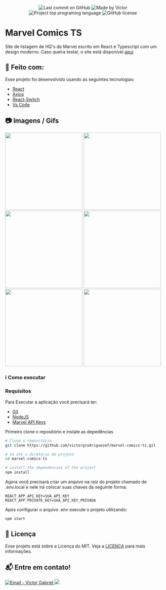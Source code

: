 <p align="center">
    <img alt="Last commit on GitHub" src="https://img.shields.io/github/last-commit/victorgrodriguesm7/marvel-comics-ts">
    <img alt="Made by Victor" src="https://img.shields.io/badge/made%20by-Victor%20G.%20Rodrigues-%20">
    <img alt="Project top programing language" src="https://img.shields.io/github/languages/top/victorgrodriguesm7/marvel-comics-ts">
    <img alt="GitHub license" src="https://img.shields.io/github/license/victorgrodriguesm7/marvel-comics-ts">
</p>

# Marvel Comics TS

Site de listagem de HQ's da Marvel escrito em React e Typescript com um design moderno. Caso queira testar, o site está disponível [aqui](https://marvel-comics-ts.web.app/)

## :rocket: Feito com:

Esse projeto foi desenvolvido usando as seguintes tecnologias:

- [React](https://pt-br.reactjs.org/)
- [Axios](https://www.npmjs.com/package/axios)
- [React-Switch](https://www.npmjs.com/package/react-switch)
- [Vs Code](https://code.visualstudio.com/)

## :camera: Imagens / Gifs
<p aling="center" style="text-align:center">
    <img src="/docs/assets/panel.gif?raw=true" height="250">
    <img src="/docs/assets/card.gif?raw=true" height="250">
    <br/>
    <img src="https://res.cloudinary.com/dozoyzosn/image/upload/v1617837909/Marvel/dark-1_sgsklg.png" height="250">
    <img src="https://res.cloudinary.com/dozoyzosn/image/upload/v1617837910/Marvel/light-1_hjjaoe.png" height="250">
    <br/>
    <img src="https://res.cloudinary.com/dozoyzosn/image/upload/v1617837919/Marvel/dark-2_k5nrg8.png" height="250">
    <img src="https://res.cloudinary.com/dozoyzosn/image/upload/v1617837911/Marvel/ligh-2_sjilwp.png" height="250">
</p>

### :information_source: Como executar

### Requisitos

Para Executar a aplicação você precisará ter:
* [Git](https://git-scm.com)
* [NodeJS](https://www.npmjs.com/)
* [Marvel API Keys](https://developer.marvel.com/)

Primeiro clone o repositório e instale as depedências
```bash
# Clone o repositório
git clone https://github.com/victorgrodriguesm7/marvel-comics-ts.git

# Vá até o diretório do projeto
cd marvel-comics-ts

# install the dependencies of the project
npm install
```
Agora você precisará criar um arquivo na raiz do projeto chamado de .env.local e nele irá colocar suas chaves da seguinte forma:
```env
REACT_APP_API_KEY=SUA_API_KEY
REACT_APP_PRIVATE_KEY=SUA_API_KEY_PRIVADA
```

Após configurar o arquivo .env execute o projeto utilizando:

```bash
npm start
```
## :page_facing_up: Licença

Esse projeto está sobre a Licença do MIT. Veja a [LICENÇA](https://github.com/victorgrodriguesm7/marvel-comics-ts.git/blob/master/LICENSE) para mais informações.

## :mailbox_with_mail: Entre em contato!

<a href="mailto:victorgrodriguesm7@gmail.com" target="_blank" >
  <img alt="Email - Victor Gabriel" src="https://img.shields.io/badge/Email--%23F8952D?style=social&logo=gmail">
</a>
<a href="https://www.linkedin.com/in/victor-g-rodrigues-662071203/">
    <img src="https://img.shields.io/badge/Linkedin--%23F8952D?style=social&logo=linkedin">
</a>
